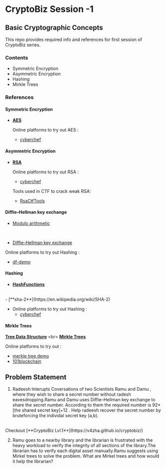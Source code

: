# CryptoBiz Session -1 
## Basic Cryptographic Concepts

This repo provides required info and references for first session of CryptoBiz series.

### **Contents**
- Symmetric Encryption
- Asymmetric Encryption
- Hashing
- Mirkle Trees

### **References**

#### Symmetric Encryption

- [**AES**](https://en.wikipedia.org/wiki/Advanced_Encryption_Standard)

    Online platforms to try out AES : 
    - [cyberchef](https://cyberchef.org/)
  
#### Asymmetric Encryption

- [**RSA**](https://en.wikipedia.org/wiki/RSA_(cryptosystem))

    Online platforms to try out RSA : 
    - [cyberchef](https://cyberchef.org/)
    
    Tools used in CTF to crack weak RSA:
    - [RsaCtfTools](https://github.com/RsaCtfTool/RsaCtfTool)

#### Diffie–Hellman key exchange
 - [Modulo arithmetic](https://en.wikipedia.org/wiki/Modular_arithmetic)
<br>

  - [Diffie–Hellman key exchange](https://en.wikipedia.org/wiki/Diffie%E2%80%93Hellman_key_exchange)

Online platforms to try out Hashing : 
- [df-demo](https://alexholker.github.io/cryptographydemo/diffiehellman.html)

#### Hashing
  - [**HashFunctions**](https://en.wikipedia.org/wiki/Hash_function)
<br>
  - [**sha-2**](https://en.wikipedia.org/wiki/SHA-2)

- Online platforms to try out Hashing : 
  - [cyberchef](https://cyberchef.org/)

#### Mirkle Trees

[**Tree Data Structure**](https://en.wikipedia.org/wiki/Tree_(data_structure))
<br>
[**Mirkle Trees**](https://en.wikipedia.org/wiki/Merkle_tree)

Online platforms to try out  : 
- [merkle tree demo](https://prathamudeshmukh.github.io/merkle-tree-demo/)
- [101blockchain](https://101blockchain.net/basics/merkle-tree)

## **Problem Statement**
1. Radeesh Interupts Coversations of two Scientists Ramu and Damu , where they wish to share a secret number without radesh eavesdropping.Ramu and Damu  uses Diffie–Hellman key exchange to share the secret number.
According to them the required number is 92*[the shared secret key]+12 .
Help radeesh recover the secret number by bruteforcing the individal secret key (a,b).
<br>
Checkout [**CryptoBiz Lvl.1**](https://v4zha.github.io/cryptobiz/)

2. Ramu goes to a nearby library and the librarian is frustrated with the heavy workload to verify the integrity of all sections of the library.The librarian has to verify each digital asset manually.Ramu suggests using Mirkel trees to solve the problem. What are Mirkel trees and how would it help the librarian?
